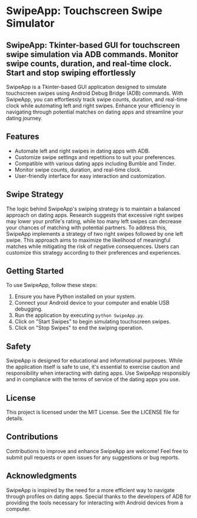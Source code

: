 # SwipeApp: Touchscreen Swipe Simulator
SwipeApp: Tkinter-based GUI for touchscreen swipe simulation via ADB commands. Monitor swipe counts, duration, and real-time clock. Start and stop swiping effortlessly
-------------------------------------------------------------------------------------------------------------------------------------------------------------------

SwipeApp is a Tkinter-based GUI application designed to simulate touchscreen swipes using Android Debug Bridge (ADB) commands. With SwipeApp, you can effortlessly track swipe counts, duration, and real-time clock while automating left and right swipes. Enhance your efficiency in navigating through potential matches on dating apps and streamline your dating journey.

## Features

- Automate left and right swipes in dating apps with ADB.
- Customize swipe settings and repetitions to suit your preferences.
- Compatible with various dating apps including Bumble and Tinder.
- Monitor swipe counts, duration, and real-time clock.
- User-friendly interface for easy interaction and customization.

## Swipe Strategy

The logic behind SwipeApp's swiping strategy is to maintain a balanced approach on dating apps. Research suggests that excessive right swipes may lower your profile's rating, while too many left swipes can decrease your chances of matching with potential partners. To address this, SwipeApp implements a strategy of two right swipes followed by one left swipe. This approach aims to maximize the likelihood of meaningful matches while mitigating the risk of negative consequences. Users can customize this strategy according to their preferences and experiences.

## Getting Started

To use SwipeApp, follow these steps:

1. Ensure you have Python installed on your system.
2. Connect your Android device to your computer and enable USB debugging.
3. Run the application by executing `python SwipeApp.py`.
4. Click on "Start Swipes" to begin simulating touchscreen swipes.
5. Click on "Stop Swipes" to end the swiping operation.

## Safety

SwipeApp is designed for educational and informational purposes. While the application itself is safe to use, it's essential to exercise caution and responsibility when interacting with dating apps. Use SwipeApp responsibly and in compliance with the terms of service of the dating apps you use.

## License

This project is licensed under the MIT License. See the LICENSE file for details.

## Contributions

Contributions to improve and enhance SwipeApp are welcome! Feel free to submit pull requests or open issues for any suggestions or bug reports.

## Acknowledgments

SwipeApp is inspired by the need for a more efficient way to navigate through profiles on dating apps. Special thanks to the developers of ADB for providing the tools necessary for interacting with Android devices from a computer.

